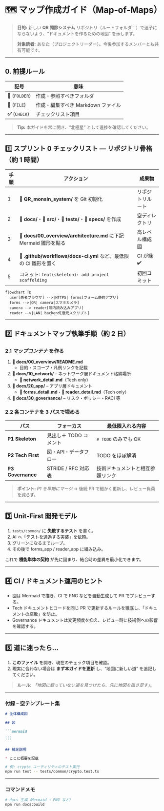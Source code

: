 # 🗺️ マップ作成ガイド（Map‑of‑Maps）

> **目的:** 新しい **QR 問診システム** リポジトリ（ルートフォルダ ``）で迷子にならないよう、“ドキュメントを作るための地図” を示します。
>
> **対象読者:** あなた（プロジェクトリーダー）。今後参加するメンバーとも共有可能です。

---

## 0. 前提ルール

| 記号                | 意味                     |
| ----------------- | ---------------------- |
| **📁** (`FOLDER`) | 作成・参照すべきフォルダ           |
| **📄** (`FILE`)   | 作成・編集すべき Markdown ファイル |
| **✅** (`CHECK`)   | チェックリスト項目              |

> **Tip:** 本ガイドを常に開き、“北極星” として進捗を確認してください。

---

## 1️⃣ スプリント 0 チェックリスト ― リポジトリ骨格（約 1 時間）

| 手順 | アクション                                                      | 成果物      |
| -- | ---------------------------------------------------------- | -------- |
| 1  | **📁 QR\_monsin\_system/** を Git 初期化                       | リポジトリルート |
| 2  | **📁 docs/**・**📁 src/**・**📁 tests/**・**📁 specs/** を作成   | 空ディレクトリ  |
| 3  | **📄 docs/00\_overview/architecture.md** に下記 Mermaid 雛形を貼る | 高レベル構成図  |
| 4  | **📄 .github/workflows/docs-ci.yml** など、最低限の CI 雛形を置く      | CI が緑 ✔️ |
| 5  | コミット: `feat(skeleton): add project scaffolding`            | 初回コミット   |

```mermaid
flowchart TD
  user[患者ブラウザ] -->|HTTPS| forms[フォーム静的アプリ]
  forms -->|QR| camera[スマホカメラ]
  camera --> reader[院内読み込みアプリ]
  reader -->|LAN| backend[復元スクリプト]
```

---

## 2️⃣ ドキュメントマップ執筆手順（約 2 日）

### 2.1 *マップコンテナ* を作る

1. **📄 docs/00\_overview/README.md**
   - 目的・スコープ・凡例リンクを記載
2. **📁 docs/10\_network/** – ネットワーク層ドキュメント格納場所
   - **📄 network\_detail.md**（Tech only）
3. **📁 docs/20\_app/** – アプリ層ドキュメント
   - **📄 forms\_detail.md**・**📄 reader\_detail.md**（Tech only）
4. **📁 docs/30\_governance/** – リスク・ポリシー・RACI 等

### 2.2 各コンテナを 3 パスで埋める

| パス                | フォーカス            | 最低限入れる内容         |
| ----------------- | ---------------- | ---------------- |
| **P1 Skeleton**   | 見出し＋ TODO コメント   | `# TODO` のみでも OK |
| **P2 Tech First** | 図・API・データフロー     | TODO をほぼ解消       |
| **P3 Governance** | STRIDE / RFC 対応表 | 技術ドキュメントと相互参照リンク |

> **ポイント:** *P1 を早期にマージ* → 後続 PR で細かく更新し、レビュー負荷を減らす。

---

## 3️⃣ Unit‑First 開発モデル

1. `tests/common/` に **失敗するテスト** を書く。
2. AI へ「テストを通過する実装」を依頼。
3. グリーンになるまでループ。
4. その後で forms\_app / reader\_app に組み込み。

これで **機能単体の契約** が先に固まり、結合時の差異を最小化できます。

---

## 4️⃣ CI / ドキュメント運用のヒント

- 図は Mermaid で描き、CI で PNG などを自動生成して PR でプレビューする。
- Tech ドキュメントとコードを同じ PR で更新するルールを徹底し、「ドキュメントの腐敗」を防止。
- Governance ドキュメントは変更頻度を抑え、レビュー時に技術側への影響を確認する。

---

## 5️⃣ 道に迷ったら…

1. **このファイル** を開き、現在のチェック項目を確認。
2. 現実に合わない場合は **まず本ガイドを更新** し、“地図に新しい道” を追記してください。

> **ルール:** *「地図に載っていない道を見つけたら、先に地図を描き足す」*。

---

### 付録 – 空テンプレート集

````md
# 全体構成図

## 図

```mermaid
...
```

## 補足説明

* ここに概要を記載

````

```bash
# 例: crypto ユーティリティのテスト実行
npm run test -- tests/common/crypto.test.ts
```

---

### コマンドメモ

```bash
# docs 生成（Mermaid → PNG など）
npm run docs:build
```